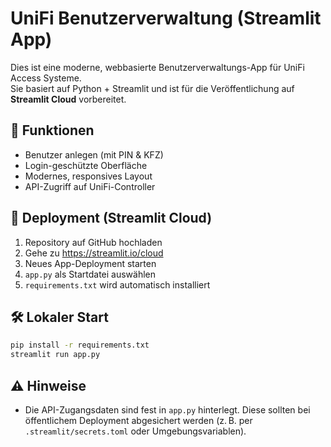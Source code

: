 # UniFi Benutzerverwaltung (Streamlit App)

Dies ist eine moderne, webbasierte Benutzerverwaltungs-App für UniFi Access Systeme.  
Sie basiert auf Python + Streamlit und ist für die Veröffentlichung auf **Streamlit Cloud** vorbereitet.

## 🧩 Funktionen

- Benutzer anlegen (mit PIN & KFZ)
- Login-geschützte Oberfläche
- Modernes, responsives Layout
- API-Zugriff auf UniFi-Controller

## 🚀 Deployment (Streamlit Cloud)

1. Repository auf GitHub hochladen
2. Gehe zu https://streamlit.io/cloud
3. Neues App-Deployment starten
4. `app.py` als Startdatei auswählen
5. `requirements.txt` wird automatisch installiert

## 🛠️ Lokaler Start

```bash
pip install -r requirements.txt
streamlit run app.py
```

## ⚠️ Hinweise

- Die API-Zugangsdaten sind fest in `app.py` hinterlegt. Diese sollten bei öffentlichem Deployment abgesichert werden (z. B. per `.streamlit/secrets.toml` oder Umgebungsvariablen).
